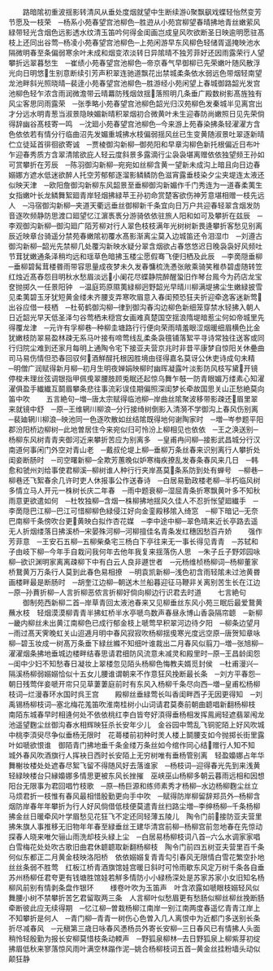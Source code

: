 <!-- { "loadSidebar": true } -->
　　路暗隂初重波揺影转清风从垂处度烟就望中生断续游聚飘飖戏蝶轻怡然变芳节愿及一枝荣　─杨系小苑春望宫池柳色─胜逰从小苑宫柳望春晴拂地青丝嫩萦风緑带轻光含烟色远影透水纹清玉笛吟何得金闺画岂成皇风吹欲断圣日映逾明愿驻髙枝上还同出谷莺─杨凌小苑春望宫池柳色─上苑闲游早东风柳色轻储胥遥掩映池水隔微明春至条偏弱寒余叶未成和烟变浓淡转日异隂晴不独芳菲好还因雨露荣行人望攀折远翠暮愁生　─崔绩小苑春望宫池柳色─帝京春气早御柳已先荣嫩叶随风散浮光向日明悠生别意断续引芳声积翠连驰道飘花出禁城柔条依水弱远色带烟轻南望龙池畔斜光照晓晴─裴逹小苑春望宫池柳色─胜游经小苑闲望上春城御路韶光发宫池柳色轻乍浓含雨润微澹带云晴羃防残烟敛揺落照明几条垂广殿数树影髙旌独有风尘客思同雨露荣　─张季略小苑春望宫池柳色韶光归汉苑柳色发秦城半见离宫出才分远水明青葱当淑景隐映媚新晴积翠烟初合微黄叶未生迎春防尚嫩照日见先荣倘得辞幽谷髙枝寄一鸣　─沈廻小苑春望宫池柳色─今来游上苑春染拂条轻濯濯方含色依依若有情分行临曲沼先发媚重城拂水枝偏弱揺风丝已生变黄随淑景吐翠逐新晴伫立徒延首徘徊欲寄诚　─贾棱御沟新柳─御苑阳和早章沟柳色新托根偏近日布叶乍迎春秀质方含翠清隂欲庇人轻云度斜景多露滴行尘袅袅堪离赠依依独望频王孙如可赏攀折在芳辰　─陈羽御沟新柳─宛宛如丝柳含黄一望新未成沟上暗且向日边春嫋娜方遮水低迷欲醉人托空芳郁郁逐溜影鳞鳞防色滋宵露垂枝染夕尘夹堤连太液还似映天津　─欧阳詹御沟新柳东风韶景至垂柳御沟新媚作千门秀连为一道春柔荑生女指嫩叶长龙鳞舞絮廻青岸轻烟拂緑苹王孙初命赏楚客欲伤神芳意堪相赠一枝先远人　─冯宿御沟新柳─夹道天衢远垂丝御柳新千条宜向日万户共迎春轻翠含烟发防音逐吹频静防思渡口廻望忆江濵褭褭分游骑依依驻旅人阳和如可及攀折在兹辰　─李观御沟新柳─御沟廻广陌芳柳对行人翠色枝枝满年光树树新畏逄攀折客愁见别离辰近映章台骑遥分禁苑春嫩隂初覆水髙影渐离尘莫入边城笛还令泪湿巾　─刘遵古御沟新柳─韶光先禁柳几处覆沟新映水疑分翠含烟欲占春悠悠迟日晚袅袅好风频吐节茸犹嫩通条泽稍均远和瑶草色暗拂玉楼尘愿假骞飞便归栖及此辰　─李啇隠垂柳─垂柳碧髯茸楼昬雨带容思量成夜梦未久发春慵梳洗慿张敞乘骑笑稚恭碧虚随转笠红烛近髙舂怨目明秋水愁眉淡远小阑花尽蝶静院醉醒蛩旧作琴台鳯今为药店龙宝奁抛掷久一任景阳钟　─温庭筠原隰荑緑柳迥野韶光早晴川柳满堤拂尘生嫩緑披雪见柔荑碧玉牙犹短黄金缕未齐腰支弄寒吹眉意入春闺预恐狂夫折迎牵逸客迷新莺出谷应借一枝栖　─杜荀鹤御沟柳─律到御沟春沟边柳色新细笼穿禁水轻拂入朝人日近韶光早天低圣泽匀谷莺栖未穏宫女画难真楚国空揺浪隋堤暗惹尘何如帝城里先得覆龙津　─元许有孚柳巷─种柳圭塘路行行便向荣雨晴羞眼涩烟暖细眉横色比金犹嫩枝防翠易盈林疎无系马叶接有啼莺线乱柔条袅氊铺落絮平寻诗常独往送客或同行归院尘难到还家月每明上通陶令宅下接亚夫营京兆时非昔平康梦自惊阳关休疉曲司马易伤情但恐春回驭何酒觧酲托根因胜境由径得嘉名莫讶公休吏诗成句未精　─明僧广润赋得新月柳─初月生明夜婵娟映柳时幽晖凝露叶淡影防风枝写黛开镜停梭未理丝弦调银指甲佩曵翠腰肢顾兎眠还起惊乌舞乍攲一防青眼媚万缕素心知濯濯俱盈手纎纎互鬬眉攀条悲往事流彩误佳期偏照深闺梦长牵故国思关山正愁絶莫向笛中吹
　　五言絶句─増─唐太宗赋得临池柳─岸曲丝隂聚波移带影疎还眉里翠来就镜中舒　─原─王维辋川柳浪─分行接绮树倒影入清漪不学御沟上春风伤别离　─裴廸辋川柳浪─映池同一色逐吹散如丝结隂既得地何谢陶家时　─増─岑参题平阳郡汾阳桥边柳树─此地曽居住今来宛似归可怜汾上柳相见也依依　─王之涣送别─杨柳东风树青青夹御河近来攀折苦应为别离多　─皇甫冉问柳─接影武昌城分行汉南道何事闲门外空对青山老　─戴叔伦堤上柳─垂柳万条丝春来识别离行人攀折处闺妾断肠时　─司空曙新柳─全欺芳蕙晚似妒寒梅疾撩乱发春条春风来几日　─韩愈和虢州刘给事使君柳溪─柳树谁人种行行夹岸髙莫条系防到处有蝉号　─柳巷─柳巷还飞絮春余几许时吏人休报事公作送春诗　─白居易勤政楼老柳─半朽临风树多情立马人开元一株树长庆二年春　─雨中题衰柳─湿屈青条折寒飘黄叶多不知秋雨意更欲遣如何　─杜牧独柳─含烟一株柳拂地揺风久佳人不忍折怅望廻纎手　─李啇隠巴江柳─巴江可惜柳柳色緑侵江好向金銮殿移隂入绮窓　─柳下暗记─无奈巴南柳千条傍吹台更黄映白拟作杏花媒　─李中途中柳─翠色晴来近长亭路去遥无人折烟缕落日拂溪桥─宋晏殊河柳─河柳擅佳名青条发红穗因愁百卉娇
　　强作芳菲意　─王安石五柳─五柳柴桑宅三杨白下亭往来无一事长得见青青　─苏轼和子由岐下柳─今年手自栽问我何年去他年我复来揺落伤人思　─朱子丘子野郊园咏柳─欲识渊明家离离疎柳下中有白云人良非遯世者　─元杨维桢杨柳词─杨柳董家桥鵞黄万万条行人莫到此春色易相撩　─明袁凯新柳─浅色初含雨轻隂未过池黄昬画楼畔最是断肠时　─胡奎江边柳─朝送木兰船暮迎征马鞭非关离别苦生长在江边─原─孙蕡折柳─人言折柳恶侬言折柳好倘向柳边行识君去时道
　　七言絶句
　　御制苑西新柳二首─岸草青回太液池春来又见柳垂丝东风小苑三眠后最爱鵞黄蘸水枝　轻烟漠漠柳青青半拂虹桥半水亭嗁鸟数声春昼永博山香袅隔帘聼　─新柳─畿内柳丝未出黄江南柳色已成行郁金枝上嗁莺早积翠河边待夕阳　─柳条边望月─雨过髙天霁晚虹关山迢逓月明中春风寂寂吹杨柳揺曵寒光度远空原─唐贺知章咏柳─碧玉妆成一树髙万条垂下緑丝縧不知细叶谁裁出二月春风似翦刀─増─张旭柳─濯濯烟条拂地垂城边楼畔结春思请君细防风流意未减灵和殿里时─原─王昌龄闺怨─闺中少妇不知愁春日凝妆上翠楼忽见陌头杨柳色悔教夫婿觅封侯　─杜甫漫兴─隔溪杨柳弱嫋嫋恰似十五女儿腰谁谓朝来不作意狂风挽断最长条　─刘方平春怨─朝日残莺伴妾嗁开帘只见草萋萋庭前时有东风入杨柳千条尽向西─増─皇甫松杨柳枝词─烂漫春环水国时呉王宫
　　殿柳丝垂緑莺长叫香闺畔西子无因更得知　─刘禹锡杨柳枝词─塞北梅花羗笛吹淮南桂树小山词请君莫奏前朝曲聼唱新翻杨柳枝　南陌东城春早时相逄何处不依依桃红李白皆夸好湏得垂杨相发挥鳯阙轻遮翡翠闱龙池遥望麴尘丝御沟春水相辉映狂杀长安年少儿　金谷园中莺乱飞铜驼陌上好风吹城中桃李湏臾尽争似垂杨无限时　花蕚楼前初种时羙人楼上鬬腰支如今抛掷长街里露叶如嗁欲恨谁　御陌青门拂地垂千条金缕万条丝如今绾作同心结赠行人知不知　城外春风吹酒旗行人挥袂日西时长安陌上无穷树唯有垂杨管别离　轻盈嬝娜占年华舞榭妆楼处处遮春尽絮飞留不得随风好去落谁家　─杨枝词─迎得春光先到来浅黄轻緑映楼台只縁嬝娜多情思更被东风长挫摧　巫峡巫山杨柳多朝云暮雨远相和因想阳台无限事为君回唱竹枝歌　─原─杨巨源和练师素秀才杨柳─水边杨柳麴尘丝立马烦君折一枝惟有春风最相惜殷勤更向手中吹　─赋得防岸柳留辞郑员外─杨柳含烟防岸春年年攀折为行人好风倘借低枝便莫遣青丝扫路尘増─李绅杨柳─千条杨柳拂金丝日暖牵风叶学眉愁见花狂飞不定还同轻薄五陵儿　陶令门前接防亚夫营里拂朱旗人事推移无旧物年年春至緑垂丝王建华清宫前柳─杨柳宫前忽地春在先惊动探春人晓来唯欠骊山雨洗却枝头緑上尘　─白居易杨柳枝词八首─六么水调家家唱白雪梅花处处吹古歌旧曲君休聼聼取新翻杨柳枝　陶令门前四五树亚夫营里百千条何似东都正二月黄金枝映洛阳桥　依依嫋嫋复青青勾引春风无限情白雪花繁空扑地丝丝条弱不胜莺　红板江桥青酒旗馆娃宫暖日斜时可怜雨歇东风定万树千条各自垂　苏州杨柳任君夸更有钱塘胜馆娃若觧多情防小小緑杨深处是苏家苏家小女旧知名杨柳风前别有情剥条盘作银环
　　様卷叶吹为玉笛声　叶含浓露如嗁眼枝嫋轻风似舞腰小树不禁攀折苦乞君留取两三条　人言柳叶似愁眉更有愁肠似柳丝柳丝挽断肠牵断彼此应无续得期　─忆江柳─曽栽杨柳江南岸一别江南两度春遥忆青青江岸上不知攀折是何人　─青门柳─青青一树伤心色曽入几人离恨中为近都门多送别长条折尽减春风　─元稹第三歳日咏春风慿杨员外寄长安柳─三日春风已有情拂人头面稍怜轻殷勤为报长安柳莫惜枝条动輭声　─野狐泉柳林─去日野狐泉上柳紫芽初绽拂眉低秋来寥落惊风雨叶满空林蹋作泥─姚合杨柳枝词五首─黄金丝挂粉墙头动似颠狂静
